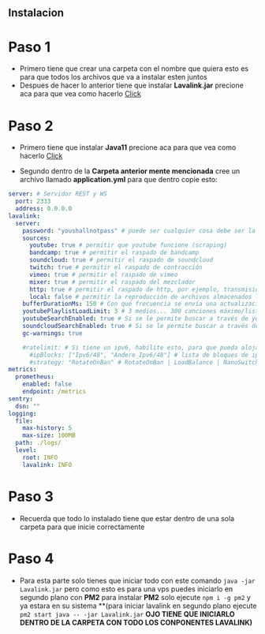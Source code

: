 ## Instalacion

# Paso 1
* Primero tiene que crear una carpeta con el nombre que quiera esto es para que todos los archivos que va a instalar esten juntos
* Despues de hacer lo anterior tiene que instalar **Lavalink.jar** precione aca para que vea como hacerlo [Click](https://github.com/Truchorko5566/lavalink-on-vps/blob/vps-linux/Lavalink.jar.md)

# Paso 2
* Primero tiene que instalar **Java11** precione aca para que vea como hacerlo [Click](https://github.com/Truchorko5566/lavalink-on-vps/blob/vps-linux/java-install.md) 
+ Segundo dentro de la **Carpeta anterior mente mencionada** cree un archivo llamado **application.yml** para que dentro copie esto:
```yml
server: # Servidor REST y WS
  port: 2333
  address: 0.0.0.0
lavalink:
  server:
    password: "youshallnotpass" # puede ser cualquier cosa debe ser la misma contraseña para conectarse!
    sources:
      youtube: true # permitir que youtube funcione (scraping)
      bandcamp: true # permitir el raspado de bandcamp
      soundcloud: true # permitir el raspado de soundcloud
      twitch: true # permitir el raspado de contracción
      vimeo: true # permitir el raspado de vimeo
      mixer: true # permitir el raspado del mezclador
      http: true # permitir el raspado de http, por ejemplo, transmisiones de estaciones de radio
      local: false # permitir la reproducción de archivos almacenados localmente (en el mismo host/pc) (.mp3, etc.)
    bufferDurationMs: 150 # Con qué frecuencia se envía una actualización en milisegundos
    youtubePlaylistLoadLimit: 3 # 3 medios... 300 canciones máximo/lista de reproducción
    youtubeSearchEnabled: true # Si se le permite buscar a través de youtube
    soundcloudSearchEnabled: true # Si se le permite buscar a través de SoundCloud
    gc-warnings: true 

    #ratelimit: # Si tiene un ipv6, habilite esto, para que pueda alojar lavalink por mucho más tiempo
      #ipBlocks: ["Ipv6/48", "Andere_Ipv6/48"] # lista de bloques de ip
      #strategy: "RotateOnBan" # RotateOnBan | LoadBalance | NanoSwitch | RotatingNanoSwitch
metrics:
  prometheus:
    enabled: false
    endpoint: /metrics
sentry:
  dsn: ""
logging:
  file:
    max-history: 5
    max-size: 100MB
  path: ./logs/
  level:
    root: INFO
    lavalink: INFO
```

# Paso 3
* Recuerda que todo lo instalado tiene que estar dentro de una sola carpeta para que inicie correctamente

# Paso 4
* Para esta parte solo tienes que iniciar todo con este comando ` java -jar Lavalink.jar ` pero como esto es para una vps puedes iniciarlo en segundo plano con **PM2** para instalar **PM2** solo ejecute ` npm i -g pm2 ` y ya estara en su sistema **(para iniciar lavalink en segundo plano ejecute ` pm2 start java -- -jar Lavalink.jar ` **OJO TIENE QUE INICIARLO DENTRO DE LA CARPETA CON TODO LOS CONPONENTES LAVALINK)**



